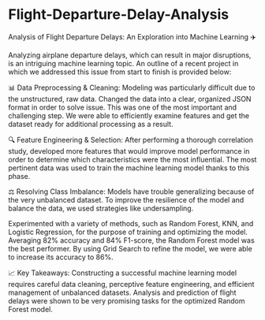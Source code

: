 # Flight-Departure-Delay-Analysis
Analysis of Flight Departure Delays: An Exploration into Machine Learning ✈️

Analyzing airplane departure delays, which can result in major disruptions, is an intriguing machine learning topic. An outline of a recent project in which we addressed this issue from start to finish is provided below:

📊 Data Preprocessing & Cleaning: Modeling was particularly difficult due to the unstructured, raw data. Changed the data into a clear, organized JSON format in order to solve issue. This was one of the most important and challenging step. We were able to efficiently examine features and get the dataset ready for additional processing as a result.

🔍 Feature Engineering & Selection: After performing a thorough correlation study, developed more features that would improve model performance in order to determine which characteristics were the most influential. The most pertinent data was used to train the machine learning model thanks to this phase.

⚖️ Resolving Class Imbalance: Models have trouble generalizing because of the very unbalanced dataset. To improve the resilience of the model and balance the data, we used strategies like undersampling.

Experimented with a variety of methods, such as Random Forest, KNN, and Logistic Regression, for the purpose of training and optimizing the model. Averaging 82% accuracy and 84% F1-score, the Random Forest model was the best performer. By using Grid Search to refine the model, we were able to increase its accuracy to 86%.

📈 Key Takeaways: Constructing a successful machine learning model requires careful data cleaning, perceptive feature engineering, and efficient management of unbalanced datasets. Analysis and prediction of flight delays were shown to be very promising tasks for the optimized Random Forest model.
